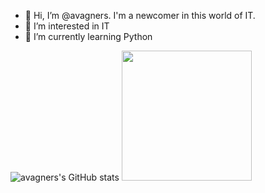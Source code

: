 - 👋 Hi, I’m @avagners. I'm a newcomer in this world of IT.
- 👀 I’m interested in IT
- 🌱 I’m currently learning Python

![avagners's GitHub stats](https://github-readme-stats.vercel.app/api?username=avagners&show_icons=true&count_private=true)
<img src="https://github-readme-stats.vercel.app/api/top-langs/?username=avagners&layout=compact/" width="208" height="auto"/>

<!---
avagners/avagners is a ✨ special ✨ repository because its `README.md` (this file) appears on your GitHub profile.
You can click the Preview link to take a look at your changes.
--->
